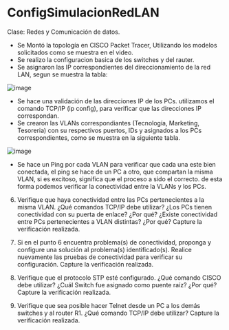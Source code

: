 # ConfigSimulacionRedLAN
Clase: Redes y Comunicación de datos.

- Se Montó la topología en CISCO Packet Tracer, Utilizando los modelos solicitados como se muestra en el video.
- Se realizo la configuracion basica de los switches y del rauter.
- Se asignaron las IP correspondientes del direccionamiento de la red LAN, segun se muestra la tabla:

![image](https://user-images.githubusercontent.com/110790300/192428182-25bdffd6-8fc3-4363-89c8-a03639577c4f.png)

- Se hace una validación de las direcciones IP de los PCs. utilizamos el comando TCP/IP (ip config), para verificar que las direcciones IP correspondan.
- Se crearon las VLANs correspondiantes (Tecnología, Marketing, Tesoreria) con su respectivos puertos, IDs y asignados a los PCs correspondientes, como se muestra en la siguiente tabla.

![image](https://user-images.githubusercontent.com/110790300/192429028-3db675fe-292f-48f7-870c-af9da3dafb2c.png)

- Se hace un Ping por cada VLAN para verificar que cada una este bien conectada, el ping se hace de un PC a otro, que compartan la misma VLAN, si es excitoso, significa que el proceso a sido el correcto. de esta forma podemos verificar la conectividad entre la VLANs y los PCs.




6. Verifique que haya conectividad entre las PCs pertenecientes a la misma VLAN. ¿Qué comandos TCP/IP debe utilizar? ¿Los PCs tienen conectividad con su puerta de enlace? ¿Por qué? ¿Existe conectividad entre PCs pertenecientes a VLAN distintas? ¿Por qué? Capture la verificación realizada.

7. Si en el punto 6 encuentra problema(s) de conectividad, proponga y configure una solución al problema(s) identificado(s). Realice nuevamente las pruebas de conectividad para verificar su configuración. Capture la verificación realizada.

8. Verifique que el protocolo STP esté configurado. ¿Qué comando CISCO debe utilizar? ¿Cuál Switch fue asignado como puente raíz? ¿Por qué? Capture la verificación realizada.

9. Verifique que sea posible hacer Telnet desde un PC a los demás switches y al router R1. ¿Qué comando TCP/IP debe utilizar? Capture la verificación realizada.

